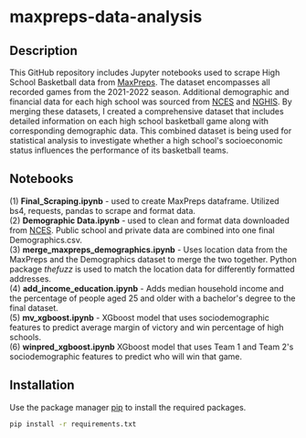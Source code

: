 # maxpreps-data-analysis

## Description

This GitHub repository includes Jupyter notebooks used to scrape High School Basketball data from [MaxPreps](https://www.maxpreps.com/). The dataset encompasses all recorded games from the 2021-2022 season. Additional demographic and financial data for each high school was sourced from [NCES](https://nces.ed.gov/) and [NGHIS](https://www.nhgis.org/). By merging these datasets, I created a comprehensive dataset that includes detailed information on each high school basketball game along with corresponding demographic data. This combined dataset is being used for statistical analysis to investigate whether a high school's socioeconomic status influences the performance of its basketball teams.


## Notebooks
(1) **Final_Scraping.ipynb** - used to create MaxPreps dataframe. Utilized bs4, requests, pandas to scrape and format data.  
(2) **Demographic Data.ipynb** - used to clean and format data downloaded from [NCES](https://nces.ed.gov/). Public school and private data are combined into one final Demographics.csv.   
(3) **merge_maxpreps_demographics.ipynb** - Uses location data from the MaxPreps and the Demographics dataset to merge the two together. Python package *thefuzz* is used to match the location data for differently formatted addresses.  
(4) **add_income_education.ipynb** - Adds median household income and the percentage of people aged 25 and older with a bachelor's degree to the final dataset.  
(5) **mv_xgboost.ipynb** - XGboost model that uses sociodemographic features to predict average margin of victory and win percentage of high schools.  
(6) **winpred_xgboost.ipynb** XGboost model that uses Team 1 and Team 2's sociodemographic features to predict who will win that game.  

## Installation

Use the package manager [pip](https://pip.pypa.io/en/stable/) to install the required packages.

```bash
pip install -r requirements.txt
```